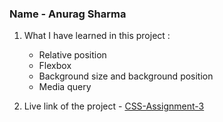 ### Name - Anurag Sharma

1. What I have learned in this project :

    - Relative position
    - Flexbox
    - Background size and background position
    - Media query

2. Live link of the project - [CSS-Assignment-3](https://css-project-three-omega.vercel.app/ "Link")